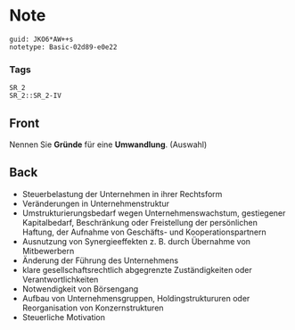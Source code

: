 # Note
```
guid: JKO6*AW++s
notetype: Basic-02d89-e0e22
```

### Tags
```
SR_2
SR_2::SR_2-IV
```

## Front
Nennen Sie <b>Gründe</b> für eine <b>Umwandlung</b>. (Auswahl)

## Back
<ul>
  <li>Steuerbelastung der Unternehmen in ihrer Rechtsform
  <li>Veränderungen in Unternehmenstruktur
  <li>Umstrukturierungsbedarf wegen Unternehmenswachstum,
  gestiegener Kapitalbedarf, Beschränkung oder Freistellung der
  persönlichen Haftung, der Aufnahme von Geschäfts- und
  Kooperationspartnern
  <li>Ausnutzung von Synergieeffekten z. B. durch Übernahme von
  Mitbewerbern
  <li>Änderung der Führung des Unternehmens
  <li>klare gesellschaftsrechtlich abgegrenzte Zuständigkeiten oder
  Verantwortlichkeiten
  <li>Notwendigkeit von Börsengang
  <li>Aufbau von Unternehmensgruppen, Holdingstruktururen oder
  Reorganisation von Konzernstrukturen
  <li>Steuerliche Motivation
</ul>
